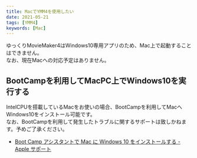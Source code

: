 ```yaml
---
title: MacでYMM4を使用したい
date: 2021-05-21
tags: [YMM4]
keywords: [Mac]
---
```

ゆっくりMovieMaker4はWindows10専用アプリのため、Mac上で起動することはできません。  
なお、現在Macへの対応予定はありません。

## BootCampを利用してMacPC上でWindows10を実行する
IntelCPUを搭載しているMacをお使いの場合、BootCampを利用してMacへWindows10をインストール可能です。  
なお、BootCampを利用して発生したトラブルに関するサポートは致しかねます。予めご了承ください。
- [Boot Camp アシスタントで Mac に Windows 10 をインストールする - Apple サポート](https://support.apple.com/ja-jp/HT201468)